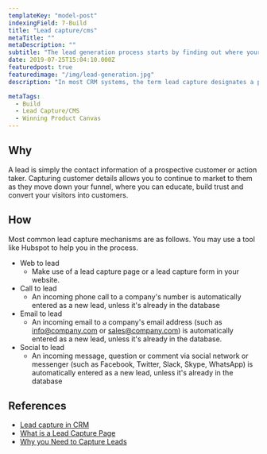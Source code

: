 ```yaml
---
templateKey: "model-post"
indexingField: 7-Build
title: "Lead capture/cms"
metaTitle: ""
metaDescription: ""
subtitle: "The lead generation process starts by finding out where your target market 'lives' on the web - Wayne Davis"
date: 2019-07-25T15:04:10.000Z
featuredpost: true
featuredimage: "/img/lead-generation.jpg"
description: "In most CRM systems, the term lead capture designates a process of saving lead information in order to attempt converting the lead to a paying customer. An example of a lead capture page or a lead capture form is a newsletter subscription or a quote request form on a website. Lead name, email address and phone numbers are usually captured, although complex web forms may contact much more information, such as company size, industry, title of the person, postal address and so on."

metaTags:
  - Build
  - Lead Capture/CMS
  - Winning Product Canvas
---
```



## Why
A lead is simply the contact information of a prospective customer or action taker. Capturing customer details allows you to continue to market to them as they move down your funnel, where you can educate, build trust and convert your visitors into customers.

## How
Most common lead capture mechanisms are as follows. You may use a tool like Hubspot to help you in the process.

- Web to lead
  - Make use of a lead capture page or a lead capture form in your website.
- Call to lead
  - An incoming phone call to a company's number is automatically entered as a new lead, unless it's already in the database
- Email to lead
  - An incoming email to a company's email address (such as info@company.com or sales@company.com) is automatically entered as a new lead, unless it's already in the database.
- Social to lead
  - An incoming message, question or comment via social network or messenger (such as Facebook, Twitter, Slack, Skype, WhatsApp) is automatically entered as a new lead, unless it's already in the database

## References

- [Lead capture in CRM](https://www.bitrix24.com/glossary/what-is-lead-capture-crm-definition.php)
- [What is a Lead Capture Page](https://instapage.com/what-is-a-lead-capture-page)
- [Why you Need to Capture Leads](https://www.process.st/why-you-need-to-capture-leads-on-your-company-website/)
